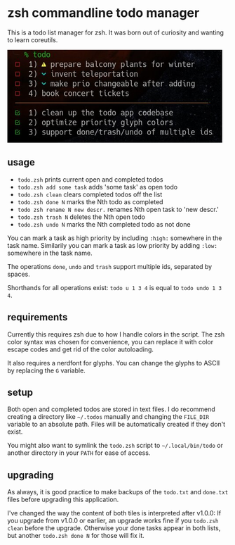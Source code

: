 # zsh commandline todo manager

This is a todo list manager for zsh. It was born out of curiosity and
wanting to learn coreutils.

![screenshot](screenshot.jpg)

## usage

* `todo.zsh`                        prints current open and completed todos
* `todo.zsh add some task`          adds 'some task' as open todo
* `todo.zsh clean`                  clears completed todos off the list
* `todo.zsh done N`                 marks the Nth todo as completed
* `todo zsh rename N new descr.`    renames Nth open task to 'new descr.'
* `todo.zsh trash N`                deletes the Nth open todo
* `todo.zsh undo N`                 marks the Nth completed todo as not done

You can mark a task as high priority by including `:high:` somewhere
in the task name. Similarily you can mark a task as low priority by
adding `:low:` somewhere in the task name.

The operations `done`, `undo` and `trash` support multiple ids, separated by spaces.

Shorthands for all operations exist: `todo u 1 3 4` is equal to `todo undo 1 3 4`.

## requirements

Currently this requires zsh due to how I handle colors in the script.
The zsh color syntax was chosen for convenience, you can replace it with
color escape codes and get rid of the color autoloading.

It also requires a nerdfont for glyphs. You can change the glyphs to 
ASCII by replacing the `G` variable. 

## setup 

Both open and completed todos are stored in text files. I do recommend
creating a directory like `~/.todos` manually and changing the `FILE_DIR`
variable to an absolute path. Files will be automatically created if they
don't exist.

You might also want to symlink the `todo.zsh` script to `~/.local/bin/todo`
or another directory in your `PATH` for ease of access.

## upgrading

As always, it is good practice to make backups of the `todo.txt` and `done.txt`
files before upgrading this application.

I've changed the way the content of both tiles is interpreted after v1.0.0:
If you upgrade from v1.0.0 or earlier, an upgrade works fine if you `todo.zsh clean`
before the upgrade. Otherwise your done tasks appear in both lists, but another
`todo.zsh done N` for those will fix it.

